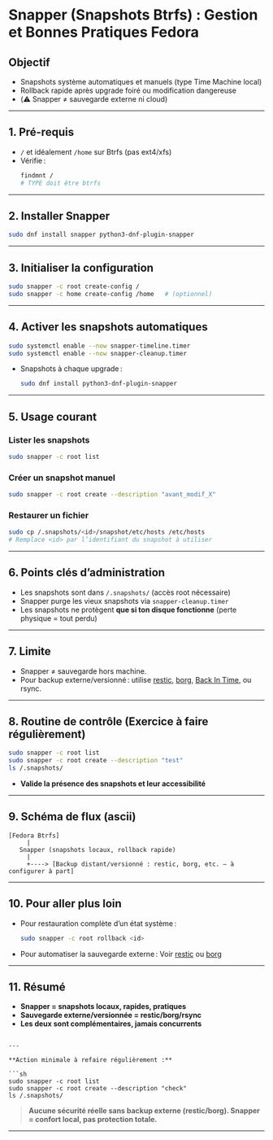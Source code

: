 # Snapper (Snapshots Btrfs) : Gestion et Bonnes Pratiques Fedora

## Objectif

- Snapshots système automatiques et manuels (type Time Machine local)
- Rollback rapide après upgrade foiré ou modification dangereuse
- (⚠️ Snapper ≠ sauvegarde externe ni cloud)
---

## 1. Pré-requis

- `/` et idéalement `/home` sur Btrfs (pas ext4/xfs)
- Vérifie :
  ```sh
  findmnt /
  # TYPE doit être btrfs

---

## 2. Installer Snapper

```sh
sudo dnf install snapper python3-dnf-plugin-snapper
```

---

## 3. Initialiser la configuration

```sh
sudo snapper -c root create-config /
sudo snapper -c home create-config /home   # (optionnel)
```

---

## 4. Activer les snapshots automatiques

```sh
sudo systemctl enable --now snapper-timeline.timer
sudo systemctl enable --now snapper-cleanup.timer
```

* Snapshots à chaque upgrade :

  ```sh
  sudo dnf install python3-dnf-plugin-snapper
  ```

---

## 5. Usage courant

### Lister les snapshots

```sh
sudo snapper -c root list
```

### Créer un snapshot manuel

```sh
sudo snapper -c root create --description "avant_modif_X"
```

### Restaurer un fichier

```sh
sudo cp /.snapshots/<id>/snapshot/etc/hosts /etc/hosts
# Remplace <id> par l’identifiant du snapshot à utiliser
```

---

## 6. Points clés d’administration

* Les snapshots sont dans `/.snapshots/` (accès root nécessaire)
* Snapper purge les vieux snapshots via `snapper-cleanup.timer`
* Les snapshots ne protègent **que si ton disque fonctionne** (perte physique = tout perdu)

---

## 7. Limite

* Snapper ≠ sauvegarde hors machine.
* Pour backup externe/versionné : utilise [restic](https://restic.net), [borg](https://borgbackup.readthedocs.io/), [Back In Time](https://github.com/bit-team/backintime), ou rsync.

---

## 8. Routine de contrôle (Exercice à faire régulièrement)

```sh
sudo snapper -c root list
sudo snapper -c root create --description "test"
ls /.snapshots/
```

* **Valide la présence des snapshots et leur accessibilité**

---

## 9. Schéma de flux (ascii)

```
[Fedora Btrfs]
     |
   Snapper (snapshots locaux, rollback rapide)
     |
     +----> [Backup distant/versionné : restic, borg, etc. — à configurer à part]
```

---

## 10. Pour aller plus loin

* Pour restauration complète d’un état système :

  ```sh
  sudo snapper -c root rollback <id>
  ```
* Pour automatiser la sauvegarde externe :
  Voir [restic](https://restic.net/docs.html) ou [borg](https://borgbackup.readthedocs.io/en/stable/quickstart.html)

---

## 11. Résumé

* **Snapper = snapshots locaux, rapides, pratiques**
* **Sauvegarde externe/versionnée = restic/borg/rsync**
* **Les deux sont complémentaires, jamais concurrents**

````

---

**Action minimale à refaire régulièrement :**

```sh
sudo snapper -c root list
sudo snapper -c root create --description "check"
ls /.snapshots/
````

> **Aucune sécurité réelle sans backup externe (restic/borg). Snapper = confort local, pas protection totale.**

---
